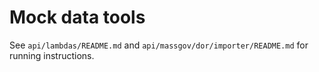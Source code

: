 # Mock data tools

See `api/lambdas/README.md` and `api/massgov/dor/importer/README.md` for running instructions.
